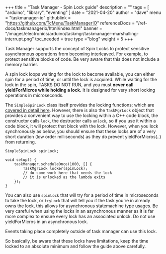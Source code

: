 +++
title = "Task Manager - Spin Lock guide"
description = ""
tags = [ "arduino", "library", "eventing" ]
date = "2021-04-20"
author =  "dave"
menu = "taskmanager-io"
githublink = "https://github.com/TcMenu/TaskManagerIO"
referenceDocs = "/ref-docs/taskmanagerio/html/index.html"
banner = "/images/electronics/arduino/taskmgr/taskmanager-marshalling-interrupt.png"
toc_needed = true
type ="blog"
weight = 5
+++

Task Manager supports the concept of Spin Locks to protect sensitive asynchronous operations  from becoming interleaved. For example, to protect sensitive blocks of code. Be very aware that this does not include a memory barrier.

A spin lock loops waiting for the lock to become available, you can either spin for a period of time, or until the lock is acquired. While waiting for the lock in the spin, TASKS DO NOT RUN, and you must **never call yieldForMicros while holding a lock.** It is designed for very short locking operations in microseconds.

The `SimpleSpinLock` class itself provides the locking functions; which are [covered in detail here](). However, there is also the `TaskMgrLock` object that provides a convenient way to use the locking within a C++ code block, the constructor calls `lock`, the destructor calls `unlock`, so if you use it within a code block, it will protect that block with the lock. However, when you lock synchronously as below, you should ensure that these locks are of a very short duration (low order milliseconds) as they do prevent yieldForMicros(..) from returning.

    SimpleSpinLock spinLock;

    void setup() {
        taskManager.scheduleOnce(1000, [] {
            TaskMgrLock locker(spinLock);
            // do some work here that needs the lock
            // it is unlocked as the lambda exits
        });
    }

You can also use `spinLock` that will try for a period of time in microseconds to take the lock, or `tryLock` that will tell you if the task you're in already owns the lock, this allows for asynchronous statemachine type usages. Be very careful when using the locks in an asynchronous manner as it is far more complex to ensure every lock has an associated unlock. Do not use yieldForMicros in an asynchronous lock.

Events taking place completely outside of task manager can use this lock.

So basically, be aware that these locks have limitations, keep the time locked to an absolute minimum and follow the guide above carefully.